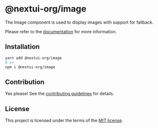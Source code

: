 # @nextui-org/image

The Image component is used to display images with support for fallback.

Please refer to the [documentation](https://nextui.org/docs/components/image) for more information.

## Installation

```sh
yarn add @nextui-org/image
# or
npm i @nextui-org/image
```

## Contribution

Yes please! See the
[contributing guidelines](https://github.com/nextui-org/nextui/blob/master/CONTRIBUTING.md)
for details.

## License

This project is licensed under the terms of the
[MIT license](https://github.com/nextui-org/nextui/blob/master/LICENSE).
